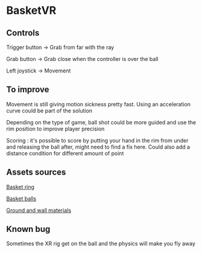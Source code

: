 # BasketVR

## Controls

Trigger button -> Grab from far with the ray

Grab button -> Grab close when the controller is over the ball

Left joystick -> Movement

## To improve

Movement is still giving motion sickness pretty fast. Using an acceleration curve could be part of the solution

Depending on the type of game, ball shot could be more guided and use the rim position to improve player precision

Scoring : it's possible to score by putting your hand in the rim from under and releasing the ball after, might need to find a fix here.
Could also add a distance condition for different amount of point 

## Assets sources

[Basket ring](https://assetstore.unity.com/packages/3d/props/basketballring-297800)

[Basket balls](https://assetstore.unity.com/packages/3d/props/basketball-realistic-313677)

[Ground and wall materials](https://assetstore.unity.com/packages/2d/textures-materials/floors/20-man-made-ground-materials-12835)

## Known bug

Sometimes the XR rig get on the ball and the physics will make you fly away